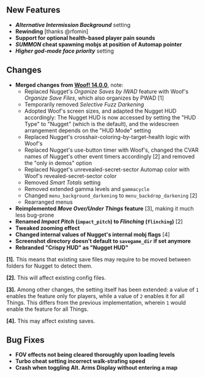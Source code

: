 ## New Features

- **_Alternative Intermission Background_** setting
- **Rewinding** [thanks @rfomin]
- **Support for optional health-based player pain sounds**
- **_SUMMON_ cheat spawning mobjs at position of Automap pointer**
- **_Higher god-mode face priority_** setting

## Changes

- **Merged changes from [Woof! 14.0.0](https://github.com/fabiangreffrath/woof/releases/tag/woof_14.0.0)**, note:
  - Replaced Nugget's _Organize Saves by IWAD_ feature with Woof's _Organize Save Files_, which also organizes by PWAD [1]
  - Temporarily removed _Selective Fuzz Darkening_
  - Adopted Woof's screen sizes, and adapted the Nugget HUD accordingly:
    The Nugget HUD is now accessed by setting the "HUD Type" to "Nugget" (which is the default),
    and the widescreen arrangement depends on the "HUD Mode" setting
  - Replaced Nugget's crosshair-coloring-by-target-health logic with Woof's
  - Replaced Nugget's use-button timer with Woof's, changed the CVAR names of Nugget's other event timers accordingly [2]
    and removed the "only in demos" option
  - Replaced Nugget's unrevealed-secret-sector Automap color with Woof's revealed-secret-sector color
  - Removed _Smart Totals_ setting
  - Removed extended gamma levels and `gammacycle`
  - Changed `menu_background_darkening` to `menu_backdrop_darkening` [2]
  - Rearranged menus
- **Reimplemented _Move Over/Under Things_ feature** [3], making it much less bug-prone
- **Renamed _Impact Pitch_ (`impact_pitch`) to _Flinching_ (`flinching`)** [2]
- **Tweaked zooming effect**
- **Changed internal values of Nugget's internal mobj flags** [4]
- **Screenshot directory doesn't default to `savegame_dir` if set anymore**
- **Rebranded "Crispy HUD" as "Nugget HUD"**

**[1]\.** This means that existing save files may require to be moved between folders for Nugget to detect them.

**[2]\.** This will affect existing config files.

**[3]\.** Among other changes, the setting itself has been extended: a value of `1` enables the feature only for players,
while a value of `2` enables it for all Things. This differs from the previous implementation, wherein `1` would enable
the feature for all Things.

**[4]\.** This may affect existing saves.

## Bug Fixes

- **FOV effects not being cleared thoroughly upon loading levels**
- **Turbo cheat setting incorrect walk-strafing speed**
- **Crash when toggling Alt. Arms Display without entering a map**
